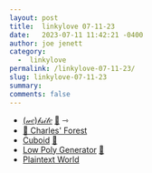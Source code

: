 ```yaml
---
layout: post
title:  linkylove 07-11-23
date:   2023-07-11 11:42:21 -0400
author: joe jenett
category:
  -  linkylove
permalink: /linkylove-07-11-23/
slug: linkylove-07-11-23
summary: 
comments: false
---
```

<ul class="linkylove">
	<li><a title="(we)bsite" href="https://we-b.site/">(𝓌𝑒)𝒷𝓈𝒾𝓉𝑒</a> <a href="https://pinboard.in/u:cogdog">📌</a> <span title="led to site shown below">⇾</span></li>
	<li><a title="Charles Chamberlain" href="https://forest.inclouds.space/">🌲 Charles' Forest</a></li>
	<li><a title="Thomas Friday | Cuboid" href="https://www.thomasfriday.com/cuboid/">Cuboid</a> <a href="https://pinboard.in/u:tdjones">📌</a></li>
	<li><a title="Low Poly Generator" href="https://cojdev.github.io/lowpoly/">Low Poly Generator</a> <a href="https://pinboard.in/u:aluciu">📌</a></li>
	<li><a title="Plaintext World" href="https://plaintextworld.com/">Plaintext World</a></li>
</ul>
<a style="display:none;" href="https://brid.gy/publish/mastodon"><small>(cross-posted to mastodon)</small></a>